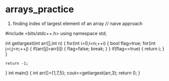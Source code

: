 # arrays_practice
1) finding index of largest element of an array
// naive approach

#include <bits/stdc++.h>
using namespace std;

int getlargest(int arr[],int n)
{
    for(int i=0;i<n;++i)
    {
        bool flag=true;
        for(int j=i;j<n;++j)
        {
            if(arr[j]>arr[i])
            {
                flag=false;
                break;
            }
        }
        if(flag==true)
    {
        return i;
    }
    }
    
    return -1;
}
int main()
{
    int arr[]={1,7,5};
    cout<<getlargest(arr,3);
    return 0;
}
